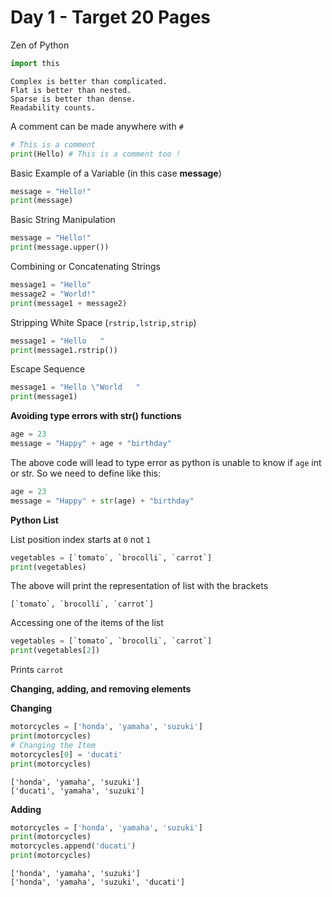# Day 1 - Target 20 Pages


Zen of Python


```py
import this
```
```
Complex is better than complicated.
Flat is better than nested.
Sparse is better than dense.
Readability counts.
```

A comment can be made anywhere with `#`
```py
# This is a comment
print(Hello) # This is a comment too !
```

Basic Example of a Variable (in this case **message**)

```py
message = "Hello!"
print(message)
```

Basic String Manipulation

```py
message = "Hello!"
print(message.upper())
```

Combining or Concatenating Strings

```py
message1 = "Hello"
message2 = "World!"
print(message1 + message2)
```

Stripping White Space (`rstrip,lstrip,strip`)

```py
message1 = "Hello   "
print(message1.rstrip())
```

Escape Sequence

```py
message1 = "Hello \"World   "
print(message1)
```

**Avoiding type errors with str() functions**

```py
age = 23
message = "Happy" + age + "birthday"
```

The above code will lead to type error as python is unable to know if  `age` int or str. So we need to define like this:

```py
age = 23
message = "Happy" + str(age) + "birthday"
```

**Python List**

List position index starts at `0` not `1`

```py
vegetables = [`tomato`, `brocolli`, `carrot`]
print(vegetables)
```

The above will print the representation of list with the brackets

```
[`tomato`, `brocolli`, `carrot`]
```

Accessing one of the items of the list

```py
vegetables = [`tomato`, `brocolli`, `carrot`]
print(vegetables[2])
```

Prints `carrot`

**Changing, adding, and removing elements**

**Changing**
```py
motorcycles = ['honda', 'yamaha', 'suzuki']
print(motorcycles)
# Changing the Item
motorcycles[0] = 'ducati'
print(motorcycles)
```

```
['honda', 'yamaha', 'suzuki']
['ducati', 'yamaha', 'suzuki']
```

**Adding**
```py
motorcycles = ['honda', 'yamaha', 'suzuki']
print(motorcycles)
motorcycles.append('ducati')
print(motorcycles)
```
```
['honda', 'yamaha', 'suzuki']
['honda', 'yamaha', 'suzuki', 'ducati']
```
